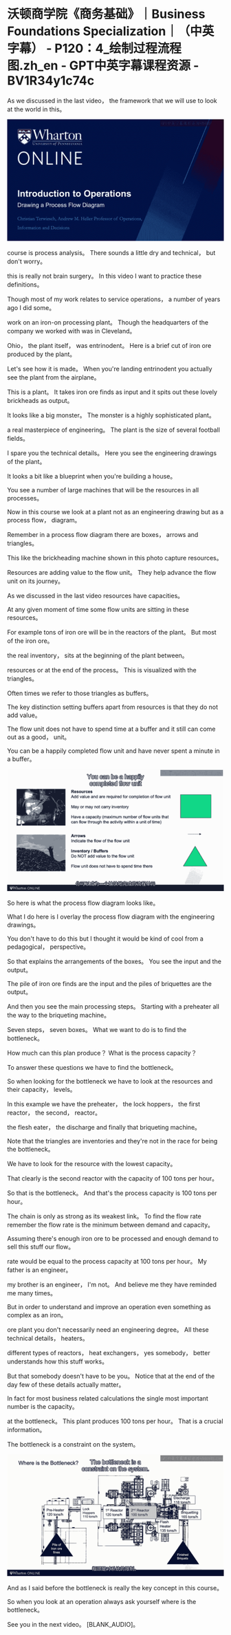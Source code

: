 # 沃顿商学院《商务基础》｜Business Foundations Specialization｜（中英字幕） - P120：4_绘制过程流程图.zh_en - GPT中英字幕课程资源 - BV1R34y1c74c

 As we discussed in the last video， the framework that we will use to look at the world in this。



![](img/64574e366d8fd93e346a32e02566bd89_1.png)

 course is process analysis。 There sounds a little dry and technical， but don't worry。

 this is really not brain surgery。 In this video I want to practice these definitions。

 Though most of my work relates to service operations， a number of years ago I did some。

 work on an iron-on processing plant。 Though the headquarters of the company we worked with was in Cleveland。

 Ohio， the plant itself， was entrinodent。 Here is a brief cut of iron ore produced by the plant。

 Let's see how it is made。 When you're landing entrinodent you actually see the plant from the airplane。

 This is a plant。 It takes iron ore finds as input and it spits out these lovely brickheads as output。

 It looks like a big monster。 The monster is a highly sophisticated plant。

 a real masterpiece of engineering。 The plant is the size of several football fields。

 I spare you the technical details。 Here you see the engineering drawings of the plant。

 It looks a bit like a blueprint when you're building a house。

 You see a number of large machines that will be the resources in all processes。

 Now in this course we look at a plant not as an engineering drawing but as a process flow， diagram。

 Remember in a process flow diagram there are boxes， arrows and triangles。

 This like the brickheading machine shown in this photo capture resources。

 Resources are adding value to the flow unit。 They help advance the flow unit on its journey。

 As we discussed in the last video resources have capacities。

 At any given moment of time some flow units are sitting in these resources。

 For example tons of iron ore will be in the reactors of the plant。 But most of the iron ore。

 the real inventory， sits at the beginning of the plant between。

 resources or at the end of the process。 This is visualized with the triangles。

 Often times we refer to those triangles as buffers。

 The key distinction setting buffers apart from resources is that they do not add value。

 The flow unit does not have to spend time at a buffer and it still can come out as a good， unit。

 You can be a happily completed flow unit and have never spent a minute in a buffer。



![](img/64574e366d8fd93e346a32e02566bd89_3.png)

 So here is what the process flow diagram looks like。

 What I do here is I overlay the process flow diagram with the engineering drawings。

 You don't have to do this but I thought it would be kind of cool from a pedagogical， perspective。

 So that explains the arrangements of the boxes。 You see the input and the output。

 The pile of iron ore finds are the input and the piles of briquettes are the output。

 And then you see the main processing steps。 Starting with a preheater all the way to the briqueting machine。

 Seven steps， seven boxes。 What we want to do is to find the bottleneck。

 How much can this plan produce？ What is the process capacity？

 To answer these questions we have to find the bottleneck。

 So when looking for the bottleneck we have to look at the resources and their capacity， levels。

 In this example we have the preheater， the lock hoppers， the first reactor， the second， reactor。

 the flesh eater， the discharge and finally that briqueting machine。

 Note that the triangles are inventories and they're not in the race for being the bottleneck。

 We have to look for the resource with the lowest capacity。

 That clearly is the second reactor with the capacity of 100 tons per hour。

 So that is the bottleneck。 And that's the process capacity is 100 tons per hour。

 The chain is only as strong as its weakest link。 To find the flow rate remember the flow rate is the minimum between demand and capacity。

 Assuming there's enough iron ore to be processed and enough demand to sell this stuff our flow。

 rate would be equal to the process capacity at 100 tons per hour。 My father is an engineer。

 my brother is an engineer， I'm not。 And believe me they have reminded me many times。

 But in order to understand and improve an operation even something as complex as an iron。

 ore plant you don't necessarily need an engineering degree。 All these technical details， heaters。

 different types of reactors， heat exchangers， yes somebody， better understands how this stuff works。

 But that somebody doesn't have to be you。 Notice that at the end of the day few of these details actually matter。

 In fact for most business related calculations the single most important number is the capacity。

 at the bottleneck。 This plant produces 100 tons per hour。 That is a crucial information。

 The bottleneck is a constraint on the system。

![](img/64574e366d8fd93e346a32e02566bd89_5.png)

 And as I said before the bottleneck is really the key concept in this course。

 So when you look at an operation always ask yourself where is the bottleneck。

 See you in the next video。 [BLANK_AUDIO]。